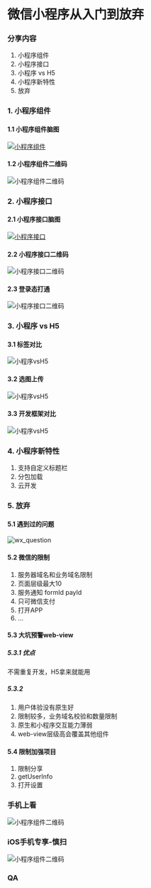 # 微信小程序从入门到放弃

### 分享内容

1. 小程序组件
2. 小程序接口
3. 小程序 vs H5
4. 小程序新特性
5. 放弃

### 1. 小程序组件

#### 1.1 小程序组件脑图

[![小程序组件](/sliders/assets/images/weixin/wxmini_component.jpg)](https://www.processon.com/view/link/5b7bb6d0e4b08d3622b73fac)

#### 1.2 小程序组件二维码

![小程序组件二维码](/sliders/assets/images/weixin/xcxzj.png)

### 2. 小程序接口

#### 2.1 小程序接口脑图

[![小程序接口](/sliders/assets/images/weixin/wxmini_api.jpg)](https://www.processon.com/view/link/5d4a6dcee4b0e471993abc51)

#### 2.2 小程序接口二维码

![小程序接口二维码](/sliders/assets/images/weixin/xcxjk.png)

#### 2.3 登录态打通

![小程序接口二维码](/sliders/assets/images/weixin/wx_mini2h5.jpeg)

### 3. 小程序 vs H5

#### 3.1 标签对比

![小程序vsH5](/sliders/assets/images/weixin/wx_h5_sign.png)

#### 3.2 选图上传

![小程序vsH5](/sliders/assets/images/weixin/wx_h5_upload.png)

#### 3.3 开发框架对比

![小程序vsH5](/sliders/assets/images/weixin/wx_compare.png)

### 4. 小程序新特性

1. 支持自定义标题栏
2. 分包加载
3. 云开发

### 5. 放弃

#### 5.1 遇到过的问题

![wx_question](/sliders/assets/images/weixin/wx_question.png)

#### 5.2 微信的限制

1. 服务器域名和业务域名限制
2. 页面层级最大10
3. 服务通知 formId payId
4. 只可微信支付
5. 打开APP
6. ...

#### 5.3 大坑预警web-view

##### 5.3.1 优点

不需重复开发，H5拿来就能用

##### 5.3.2

1. 用户体验没有原生好
2. 限制较多，业务域名校验和数量限制
3. 原生和小程序交互能力薄弱
4. web-view层级高会覆盖其他组件

#### 5.4 限制加强项目

1. 限制分享
2. getUserInfo
3. 打开设置

### 手机上看

![小程序组件二维码](/sliders/assets/images/weixin/qr_ppt.png)

### iOS手机专享-慎扫

![小程序组件二维码](/sliders/assets/images/weixin/ios_shutdown.png)

### QA


